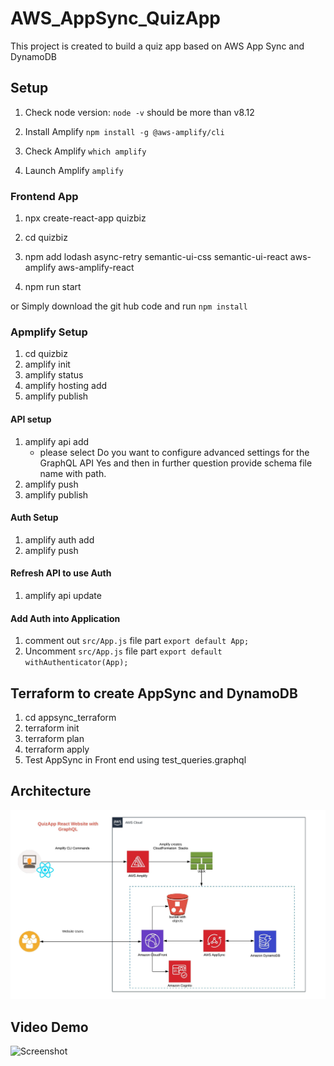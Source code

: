 # AWS_AppSync_QuizApp
This project is created to build a quiz app based on AWS App Sync and DynamoDB

## Setup

1. Check node version: `node -v` should be more than v8.12

2. Install Amplify 
    `npm install -g @aws-amplify/cli`

3. Check Amplify
    `which amplify`

4. Launch Amplify
    `amplify`

### Frontend App

1. npx create-react-app quizbiz

2. cd quizbiz

3. npm add lodash async-retry semantic-ui-css semantic-ui-react aws-amplify aws-amplify-react

4. npm run start

or 
Simply download the git hub code and run `npm install`

### Apmplify Setup
1. cd quizbiz
2. amplify init
3. amplify status
4. amplify hosting add
5. amplify publish

#### API setup
1. amplify api add
    - please select  Do you want to configure advanced settings for the GraphQL API Yes and then in further question provide schema file name with path.
2. amplify push
3. amplify publish

#### Auth Setup
1. amplify auth add
2. amplify push

#### Refresh API to use Auth
1. amplify api update

#### Add Auth into Application
1. comment out `src/App.js` file part `export default App;`
2. Uncomment `src/App.js` file part `export default withAuthenticator(App);`

## Terraform to create AppSync and DynamoDB

1. cd appsync_terraform
2. terraform init
3. terraform plan
4. terraform apply
5. Test AppSync in Front end using test_queries.graphql

## Architecture
![Screenshot](QuizApp_Arch.jpeg)

## Video Demo
![Screenshot](https://drive.google.com/file/d/1kMhj19TeeWvP7BRpd8vhqPuOVUSr4jJK/view)